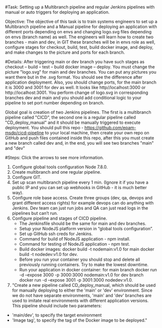 #Task:
Setting up a Multibranch pipeline and regular Jenkins pipelines with manual or auto triggers for deploying an application.

Objective:
The objective of this task is to train systems engineers to set up a Multibranch pipeline and a Manual pipeline for deploying an application with different ports depending on envs and changing logo.svg files depending on envs (branch name) as well. The engineers will learn how to create two branches - main and dev, in GIT these branches will be in envs role as well, configure stages for checkout, build, test, build docker image, and deploy, and make changes to the picture and ports for each branch.

#Details:
After triggering main or dev branch you have such stages as checkout – build – test – build docker image – deploy. You must change the picture "logo.svg" for main and dev branches. You can put any pictures you want there but in the .svg format. You should see the difference after application deployment. Also, you should change ports, for the main branch it is 3000 and 3001 for dev as well. It looks like http//localhost:3000 or http://localhost:3001. You perform change of logo.svg in corresponding branches dev and main and you should add conditional logic to your pipeline to set port number depending on branch.

Global goal is creation of two Jenkins pipelines. The first is a multibranch pipeline called "CICD", the second one is a regular pipeline called "CD_deploy_manual" and it should be manually triggered to execute deployment. You should pull this repo - https://github.com/epam-msdp/cicd-pipeline to your local machine, then create your own repo on GitHub and push files contained inside this repo, after this you must create a new branch called dev and, in the end, you will see two branches "main" and "dev"

#Steps:
Click the arrows to see more information.

1. Configure global tools configuration Node 7.8.0.
2. Create multibranch and one regular pipeline.
3. Configure GIT.
4. Set up scan multibranch pipeline every 1 min. (Ignore it if you have a public IP and you can set up webhooks in GitHub - it is much better way).
5. Configure role base access. Create three groups (dev, qa, devops and grant different access rights) for example devops can do anything with Jenkins. Dev team can just run jobs and QA can just read logs in the pipelines but can’t run.
6. Configure pipeline and stages of CICD pipeline.
   * The Jenkinsfile should be the same for main and dev branches.
   * Setup your NodeJS platform version in “global tools configuration”.
   * Set up GitHub ssh creds for Jenkins.
   * Command for build of NodeJS application - npm install.
   * Command for testing of NodeJS application - npm test.
   * Build docker images:
     docker build -t nodemain:v1.0 for main
     docker build -t nodedev:v1.0 for dev.
   * Before you run your container you should stop and delete all previously running containers. Try to make the lowest downtime.
   * Run your application in docker container:
     for main branch docker run -d –expose 3000 -p 3000:3000 nodemain:v1.0
     for dev branch docker run -d –expose 3001 -p 3001:3000 nodedev:v1.0.
7.  "Create a new pipeline called CD_deploy_manual, which should be used for manually deploying to either the 'main' or 'dev' environment. Since we do not have separate environments, 'main' and 'dev' branches are used to imitate real environments with different application versions. This pipeline should include two parameters:
   * 'main/dev', to specify the target environment
   * 'Image tag', to specify the tag of the Docker image to be deployed."
